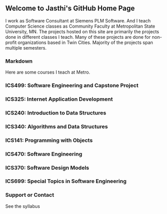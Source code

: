 ## Welcome to Jasthi's GitHub Home Page

I work as Software Consultant at Siemens PLM Software. And I teach Computer Science classes as Community Faculty at Metropolitan State University, MN. The projects hosted on this site are primarily the projects done in different classes I teach. Many of these projects are done for non-profit organizations based in Twin Cities. Majority of the projects span multiple semesters.

### Markdown

Here are some courses I teach at Metro.

### ICS499: Software Engineering and Capstone Project
### ICS325: Internet Application Development
### ICS240: Introduction to Data Structures
### ICS340: Algorithms and Data Structures
### ICS141: Programming with Objects
### ICS470: Software Engineering
### ICS370: Software Design Models
### ICS699: Special Topics in Software Engineering

### Support or Contact

See the syllabus
